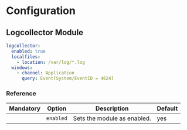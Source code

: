 # Configuration

## Logcollector Module

```yaml
logcollector:
  enabled: true
  localfiles:
    - location: /var/log/*.log
  windows:
    - channel: Application
      query: Event[System/EventID = 4624]
```

### Reference

|Mandatory|Option|Description|Default|
|:-:|--|--|--|
||`enabled`|Sets the module as enabled.|yes|